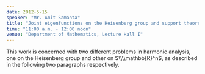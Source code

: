 ```yaml
---
date: 2012-5-15
speaker: "Mr. Amit Samanta"
title: "Joint eigenfunctions on the Heisenberg group and support theorems on $\\mathbb{R}^n$"
time: "11:00 a.m. - 12:00 noon" 
venue: "Department of Mathematics, Lecture Hall I"
---
```

This work is concerned with two different problems in harmonic analysis, one on the Heisenberg group and other on $\\\\mathbb{R}^n$, as described in the following two paragraphs respectively.

